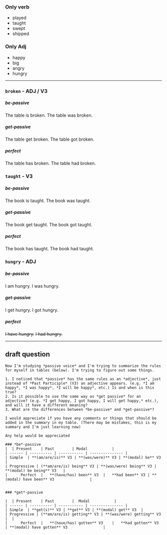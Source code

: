 

### Only verb

- played 
- taught
- swept
- shipped

### Only Adj

- happy 
- big
- angry
- hungry 


___


### `broken` - ADJ / V3

##### be-passive
The table is broken.
The table was broken.

##### get-passive
The table get broken.
The table got broken.

##### perfect
The table has broken.
The table had broken.

### `taught` - V3

##### be-passive
The book is taught.
The book was taught.

##### get-passive
The book get taught.
The book got taught.

##### perfect
The book has taught.
The book had taught.

### `hungry` - ADJ

##### be-passive
I am hungry.
I was hungry.

##### get-passive
I get hungry.
I got hungry.

##### perfect
~~I have hungry.~~
~~I had hungry.~~












___
## draft question

```
Now I'm studying *passive voice* and I'm trying to summarize the rules for myself in tables (below). I'm trying to figure out some things.

1. I noticed that *passive* has the same rules as an *adjective*, just instead of *Past Participle* (V3) an adjective appears. (e.g. *I am happy*, *I was happy*, *I will be happy*, etc.) Is and when is this true? 
2. Is it possible to use the same way as *get passive* for an adjective? (e.g. *I get happy, I got happy, I will get happy,* etc.), and will it have a different meaning?
3. What are the differences between *be-passive* and *get-passive*?

I would appreciate if you have any comments or things that should be added in the summary in my table. (There may be mistakes, this is my summary and I'm just learning now)

Any help would be appreciated 

### *be*-passive
|  | Present    | Past        | Modal           |
| ------ | ---------- | ----------- | --------------- |
| Simple  | **(am/are/is)** V3 | **(was/were)** V3 | **(modal) be** V3 |
| Progressive | (**am/are/is) being** V3 | **(was/were) being** V3 | **(modal) be being** V3   |
|      Perfect	| 	**(have/has) been** V3	| 	**had been** V3	| **(modal) have been** V3                |


### *get*-passive

|  | Present    | Past        |  Modal           |
| ------ | ---------- | ----------- | --------------- |
| Simple  | **get(s)** V3 | **got** V3 | **(modal) get** V3  |
| Progressive | (**am/are/is) getting** V3 | **(was/were) getting** V3 |  |
|      Perfect	| 	**(have/has) gotten** V3	| 	**had gotten** V3	| **(modal) have gotten** V3                |

```